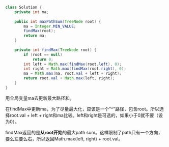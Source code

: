 ``` java
class Solution {
    private int ma;
    
    public int maxPathSum(TreeNode root) {
        ma = Integer.MIN_VALUE;
        findMax(root);
        return ma;
    }
    
    private int findMax(TreeNode root) {
        if (root == null)
            return 0;
        int left = Math.max(findMax(root.left), 0);
        int right = Math.max(findMax(root.right), 0);
        ma = Math.max(ma, root.val + left + right);
        return root.val + Math.max(left, right);
    }
}
```

用全局变量ma去更新最大路径和。

在findMax中更新ma，为了尽量最大化，应该是一个"^"路径，包含root。所以选择root.val + left + right和ma比较。left和right是可选的，如果小于0就不要（设为0）。

findMax返回的是**从root开始**的最大path sum。这样限制了path只有一个方向，要么左要么右，所以返回Math.max(left, right) + root.val。